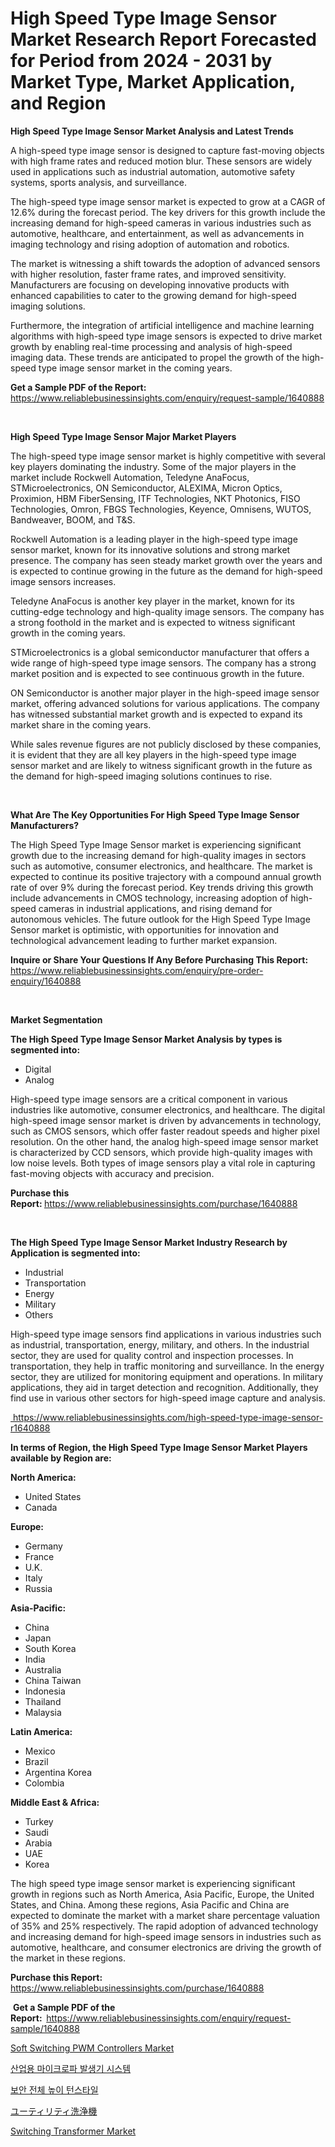 <p><h1>High Speed Type  Image Sensor Market Research Report Forecasted for Period from 2024 -  2031 by Market Type, Market Application, and Region</h1></p><p><strong>High Speed Type  Image Sensor Market Analysis and Latest Trends</strong></p>
<p><p>A high-speed type image sensor is designed to capture fast-moving objects with high frame rates and reduced motion blur. These sensors are widely used in applications such as industrial automation, automotive safety systems, sports analysis, and surveillance.</p><p>The high-speed type image sensor market is expected to grow at a CAGR of 12.6% during the forecast period. The key drivers for this growth include the increasing demand for high-speed cameras in various industries such as automotive, healthcare, and entertainment, as well as advancements in imaging technology and rising adoption of automation and robotics.</p><p>The market is witnessing a shift towards the adoption of advanced sensors with higher resolution, faster frame rates, and improved sensitivity. Manufacturers are focusing on developing innovative products with enhanced capabilities to cater to the growing demand for high-speed imaging solutions.</p><p>Furthermore, the integration of artificial intelligence and machine learning algorithms with high-speed type image sensors is expected to drive market growth by enabling real-time processing and analysis of high-speed imaging data. These trends are anticipated to propel the growth of the high-speed type image sensor market in the coming years.</p></p>
<p><strong>Get a Sample PDF of the Report:&nbsp;</strong> <a href="https://www.reliablebusinessinsights.com/enquiry/request-sample/1640888">https://www.reliablebusinessinsights.com/enquiry/request-sample/1640888</a></p>
<p>&nbsp;</p>
<p><strong>High Speed Type  Image Sensor Major Market Players</strong></p>
<p><p>The high-speed type image sensor market is highly competitive with several key players dominating the industry. Some of the major players in the market include Rockwell Automation, Teledyne AnaFocus, STMicroelectronics, ON Semiconductor, ALEXIMA, Micron Optics, Proximion, HBM FiberSensing, ITF Technologies, NKT Photonics, FISO Technologies, Omron, FBGS Technologies, Keyence, Omnisens, WUTOS, Bandweaver, BOOM, and T&S.</p><p>Rockwell Automation is a leading player in the high-speed type image sensor market, known for its innovative solutions and strong market presence. The company has seen steady market growth over the years and is expected to continue growing in the future as the demand for high-speed image sensors increases.</p><p>Teledyne AnaFocus is another key player in the market, known for its cutting-edge technology and high-quality image sensors. The company has a strong foothold in the market and is expected to witness significant growth in the coming years.</p><p>STMicroelectronics is a global semiconductor manufacturer that offers a wide range of high-speed type image sensors. The company has a strong market position and is expected to see continuous growth in the future.</p><p>ON Semiconductor is another major player in the high-speed image sensor market, offering advanced solutions for various applications. The company has witnessed substantial market growth and is expected to expand its market share in the coming years.</p><p>While sales revenue figures are not publicly disclosed by these companies, it is evident that they are all key players in the high-speed type image sensor market and are likely to witness significant growth in the future as the demand for high-speed imaging solutions continues to rise.</p></p>
<p>&nbsp;</p>
<p><strong>What Are The Key Opportunities For High Speed Type  Image Sensor Manufacturers?</strong></p>
<p><p>The High Speed Type Image Sensor market is experiencing significant growth due to the increasing demand for high-quality images in sectors such as automotive, consumer electronics, and healthcare. The market is expected to continue its positive trajectory with a compound annual growth rate of over 9% during the forecast period. Key trends driving this growth include advancements in CMOS technology, increasing adoption of high-speed cameras in industrial applications, and rising demand for autonomous vehicles. The future outlook for the High Speed Type Image Sensor market is optimistic, with opportunities for innovation and technological advancement leading to further market expansion.</p></p>
<p><strong>Inquire or Share Your Questions If Any Before Purchasing This Report:</strong> <a href="https://www.reliablebusinessinsights.com/enquiry/pre-order-enquiry/1640888">https://www.reliablebusinessinsights.com/enquiry/pre-order-enquiry/1640888</a></p>
<p>&nbsp;</p>
<p><strong>Market Segmentation</strong></p>
<p><strong>The High Speed Type  Image Sensor Market Analysis by types is segmented into:</strong></p>
<p><ul><li>Digital</li><li>Analog</li></ul></p>
<p><p>High-speed type image sensors are a critical component in various industries like automotive, consumer electronics, and healthcare. The digital high-speed image sensor market is driven by advancements in technology, such as CMOS sensors, which offer faster readout speeds and higher pixel resolution. On the other hand, the analog high-speed image sensor market is characterized by CCD sensors, which provide high-quality images with low noise levels. Both types of image sensors play a vital role in capturing fast-moving objects with accuracy and precision.</p></p>
<p><strong>Purchase this Report:&nbsp;</strong><a href="https://www.reliablebusinessinsights.com/purchase/1640888">https://www.reliablebusinessinsights.com/purchase/1640888</a></p>
<p>&nbsp;</p>
<p><strong>The High Speed Type  Image Sensor Market Industry Research by Application is segmented into:</strong></p>
<p><ul><li>Industrial</li><li>Transportation</li><li>Energy</li><li>Military</li><li>Others</li></ul></p>
<p><p>High-speed type image sensors find applications in various industries such as industrial, transportation, energy, military, and others. In the industrial sector, they are used for quality control and inspection processes. In transportation, they help in traffic monitoring and surveillance. In the energy sector, they are utilized for monitoring equipment and operations. In military applications, they aid in target detection and recognition. Additionally, they find use in various other sectors for high-speed image capture and analysis.</p></p>
<p><a href="https://www.reliablebusinessinsights.com/high-speed-type-image-sensor-r1640888">&nbsp;https://www.reliablebusinessinsights.com/high-speed-type-image-sensor-r1640888</a></p>
<p><strong>In terms of Region, the High Speed Type  Image Sensor Market Players available by Region are:</strong></p>
<p>
    <p> <strong> North America: </strong>
        <ul>
            <li>United States</li>
            <li>Canada</li>
        </ul>
        </p> 
    <p> <strong> Europe: </strong>
        <ul>
            <li>Germany</li>
            <li>France</li>
            <li>U.K.</li>
            <li>Italy</li>
            <li>Russia</li>
        </ul>
        </p> 
    <p> <strong> Asia-Pacific: </strong>
        <ul>
            <li>China</li>
            <li>Japan</li>
            <li>South Korea</li>
            <li>India</li>
            <li>Australia</li>
            <li>China Taiwan</li>
            <li>Indonesia</li>
            <li>Thailand</li>
            <li>Malaysia</li>
        </ul>
        </p> 
    <p> <strong> Latin America: </strong>
        <ul>
            <li>Mexico</li>
            <li>Brazil</li>
            <li>Argentina Korea</li>
            <li>Colombia</li>
        </ul>
        </p> 
    <p> <strong> Middle East & Africa: </strong>
        <ul>
            <li>Turkey</li>
            <li>Saudi</li>
            <li>Arabia</li>
            <li>UAE</li>
            <li>Korea</li>
        </ul>
    </p>
    </p>
<p><p>The high speed type image sensor market is experiencing significant growth in regions such as North America, Asia Pacific, Europe, the United States, and China. Among these regions, Asia Pacific and China are expected to dominate the market with a market share percentage valuation of 35% and 25% respectively. The rapid adoption of advanced technology and increasing demand for high-speed image sensors in industries such as automotive, healthcare, and consumer electronics are driving the growth of the market in these regions.</p></p>
<p><strong>Purchase this Report: </strong><a href="https://www.reliablebusinessinsights.com/purchase/1640888">https://www.reliablebusinessinsights.com/purchase/1640888</a></p>
<p>&nbsp;<strong>Get a Sample PDF of the Report:&nbsp;&nbsp;</strong><a href="https://www.reliablebusinessinsights.com/enquiry/request-sample/1640888">https://www.reliablebusinessinsights.com/enquiry/request-sample/1640888</a></p>
<p><strong></strong></p>
<p><p><a href="https://github.com/peachesmcdowel1/Market-Research-Report-List-3/blob/main/soft-switching-pwm-controllers-market.md">Soft Switching PWM Controllers Market</a></p><p><a href="https://github.com/rrmadityapu/Market-Research-Report-List-1/blob/main/7866264157302.md">산업용 마이크로파 발생기 시스템</a></p><p><a href="https://github.com/vanessagrant665567/Market-Research-Report-List-1/blob/main/8673869157301.md">보안 전체 높이 턴스타일</a></p><p><a href="https://github.com/marbadji/Market-Research-Report-List-2/blob/main/5551742148101.md">ユーティリティ洗浄機</a></p><p><a href="https://github.com/edytherolanlouisejk1miz0wig/Market-Research-Report-List-3/blob/main/switching-transformer-market.md">Switching Transformer Market</a></p></p>